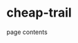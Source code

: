 # cheap-trail
<html>
   <head>
<meta name="google-site-verification" content="q6JRGxeb6iyVIWpgZ2UkZ0CIPb3QQYX1fQTw1CL831s" />
      <title>My title</title>
   </head>
   <body>
      page contents
   </body>
</html>
